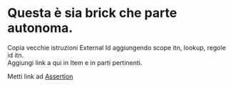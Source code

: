 # Questa è sia brick che parte autonoma.  
Copia vecchie istruzioni External Id aggiungendo scope itn, lookup, regole id itn.  
Aggiungi link a qui in Item e in parti pertinenti.

Metti link ad [Assertion](Assertion_Brick.md)
